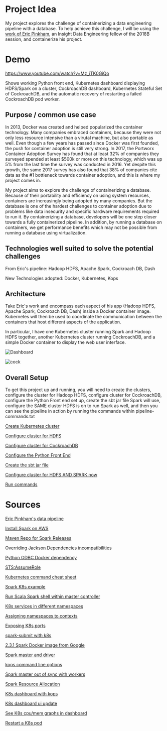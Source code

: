 # Project Idea 
My project explores the challenge of containerizing a data engineering pipeline with a database.
To help achieve this challenge, I will be using the [work of Eric Pinkham](https://github.com/ericapinkham/Insight_DE_GUS.git), an Insight Data Engineering
fellow of the 2018B session, and containerize his project.  

# Demo
https://www.youtube.com/watch?v=Mz_iTK0GiQo

Shows working Python front end, Kubernetes dashboard displaying HDFS/Spark on a cluster, CockroachDB dashboard,
Kubernetes Stateful Set of CockroachDB, and the automatic recovery of restarting a failed CockroachDB pod worker.

## Purpose / common use case
In 2013, Docker was created and helped popularized the container technology. Many companies embraced containers,
because they were not only less resource intensive than a virutal machine, but also portable as well. Even though
a few years has passed since Docker was first founded, the push for container adoption is still very strong. In 2017,
the Portworx Container Adoption Survey has found that at least 32% of companies they surveyed spended at least $500k
or more on this technology, which was up 5% from the last time the survey was conducted in 2016. Yet despite this growth,
the same 2017 survey has also found that 38% of companies cite data as the #1 bottleneck towards container adoption, and 
this is where my project comes in.

My project aims to explore the challenge of containerizing a database. 
Because of their portability and efficiency on using system resources, containers are increasingly
being adopted by many companies. But the database is one of the hardest challenges to container 
adoption due to problems like data insecurity and specific hardware requirements required to run it. 
By containerizing a database, developers will be one step closer towards a fully containerized pipeline. 
In addition, by running a database on containers, we get performance benefits which may not be possible 
from running a database using virtualization. 

## Technologies well suited to solve the potential challenges

From Eric's pipeline: Hadoop HDFS, Apache Spark, Cockroach DB, Dash

New Technologies adopted: Docker, Kubernetes, Kops 

## Architecture

Take Eric's work and encompass each aspect of his app (Hadoop HDFS, Apache Spark, Cockroach DB, Dash) inside a Docker container image. Kubernetes will then be used to coordinate the communication between the containers that host different aspects of the application. 

In particular, I have one Kubernetes cluster running Spark and Hadoop HDFS together, another Kubernetes cluster running
CockroachDB, and a simple Docker container to display the web user interface. 

![Dashboard](./picAssets/frontEnd.png)

![cock](./picAssets/cockroachDB.png)

## Overall Setup

To get this project up and running, you will need to create the clusters, configure the cluster for Hadoop HDFS,
configure cluster for CockroachDB, configure the Python Front end set up, create the sbt jar file Spark will use,
configure the SAME cluster HDFS is on to run Spark as well, and then you can see the pipeline in action by 
running the commands within pipeline-commands.txt

[Create Kubernetes cluster](https://github.com/cldevrun/Insight18/tree/master/aws)

[Configure cluster for HDFS](https://github.com/cldevrun/Insight18/tree/master/hadoop)

[Configure cluster for CockroachDB](https://github.com/cldevrun/Insight18/tree/master/cockroachDB)

[Configure the Python Front End](https://github.com/cldevrun/Insight18/tree/master/python/pythonFrontEnd)

[Create the sbt jar file](https://github.com/cldevrun/Insight18/tree/master/src/main/scala/Jobs)

[Configure cluster for HDFS AND SPARK now](https://github.com/cldevrun/Insight18/tree/master/spark)

[Run commands](https://github.com/cldevrun/Insight18/blob/master/pipeline-commands.txt)

# Sources

[Eric Pinkham's data pipeline](https://github.com/ericapinkham/Insight_DE_GUS.git)

[Install Spark on AWS](https://sparkour.urizone.net/recipes/installing-ec2/)

[Maven Repo for Spark Releases](https://mvnrepository.com/artifact/org.apache.spark/spark-core_2.11/2.1.0)

[Overriding Jackson Dependencies incompatibilities](https://stackoverflow.com/questions/43841091/spark2-1-0-incompatible-jackson-versions-2-7-6)

[Python ODBC Docker dependency](https://stackoverflow.com/questions/46405777/connect-docker-python-to-sql-server-with-pyodbc)

[STS:AssumeRole](https://github.com/aws/aws-cli/issues/2279)

[Kubernetes command cheat sheet](https://carlos.mendible.com/2018/03/18/my-kubectl-cheat-sheet/)

[Spark K8s example](https://github.com/kubernetes/examples/tree/master/staging/spark)

[Run Scala Spark shell within master controller](http://blog.madhukaraphatak.com/scaling-spark-with-kubernetes-part-6/)

[K8s services in different namespaces](https://stackoverflow.com/questions/37221483/kubernetes-service-located-in-another-namespace)

[Assigning namespaces to contexts](https://dzone.com/articles/the-why-and-how-of-kubernetes-namespaces)

[Exposing K8s ports](http://alesnosek.com/blog/2017/02/14/accessing-kubernetes-pods-from-outside-of-the-cluster/)

[spark-submit with k8s](https://banzaicloud.com/blog/spark-k8s-internals/)

[2.3.1 Spark Docker image from Google](https://github.com/GoogleCloudPlatform/spark-on-k8s-operator/blob/master/manifest/spark-operator.yaml)

[Spark master and driver](https://stackoverflow.com/questions/34722415/understand-spark-cluster-manager-master-and-driver-nodes)

[kops command line options](https://github.com/kubernetes/kops/blob/master/docs/cli/kops_create_cluster.md)

[Spark master out of sync with workers](https://stackoverflow.com/questions/29982559/unable-to-run-sparkpi-on-apache-spark-cluster)

[Spark Resource Allocation](http://site.clairvoyantsoft.com/understanding-resource-allocation-configurations-spark-application/)

[K8s dashboard with kops](https://ramhiser.com/post/2018-05-20-setting-up-a-kubernetes-cluster-on-aws-in-5-minutes/)

[K8s dashboard ui update](https://github.com/kubernetes/dashboard/wiki/Accessing-Dashboard---1.7.X-and-above)

[See K8s cpu/mem graphs in dashboard](https://github.com/kubernetes/dashboard/issues/1867)

[Restart a K8s pod](https://stackoverflow.com/questions/40259178/how-to-retry-image-pull-in-a-kubernetes-pods)
